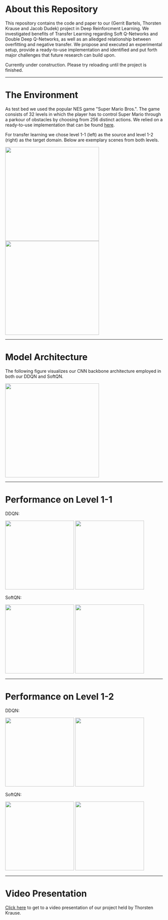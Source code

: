 # About this Repository

This repository contains the code and paper to our (Gerrit Bartels, Thorsten Krause and Jacob Dudek) project in Deep Reinforcment Learning. We investigated benefits of Transfer Learning regarding Soft Q-Networks and Double Deep Q-Networks, as well as an alledged relationship between overfitting and negative transfer. We propose and executed an experimental setup, provide a ready-to-use implementation and identified and put forth major challenges that future research can build upon. 

Currently under construction. Please try reloading until the project is finished. 

---
# The Environment

As test bed we used the popular NES game "Super Mario Bros.". The game consists of 32 levels in which the player has to control Super Mario through a parkour of obstacles by choosing from 256 distinct actions. We relied on a ready-to-use implementation that can be found [here](https://pypi.org/project/gym-super-mario-bros/).

For transfer learning we chose level 1-1 (left) as the source and level 1-2 (right) as the target domain. Below are exemplary scenes from both levels.

<p float="left">
  <img src="https://github.com/jmdudek/DRL-for-SuperMarioBros/blob/main/Visualizations/level_1_1.png" width="300" />
  <img src="https://github.com/jmdudek/DRL-for-SuperMarioBros/blob/main/Visualizations/level_1_2.png" width="300" />
</p>

---
# Model Architecture

The following figure visualizes our CNN backbone architecture employed in both our DDQN and SoftQN.

<p float="left">
  <img src="https://github.com/jmdudek/DRL-for-SuperMarioBros/blob/main/Visualizations/model_architecture.jpg" width="300" />
</p>

---
# Performance on Level 1-1

DDQN:
<p float="left">
  <img src="https://github.com/jmdudek/DRL-for-SuperMarioBros/blob/main/DDQN%20Results/DDQN_1-1_rewards.png" height="220" />
  <img src="https://github.com/jmdudek/DRL-for-SuperMarioBros/blob/main/DDQN%20Results/DDQN_1-1_wins.png" height="220" />
</p>

SoftQN:
<p float="left">
  <img src="https://github.com/jmdudek/DRL-for-SuperMarioBros/blob/main/SoftQN%20Results/SoftQ_1-1_rewards.png" height="220" >
  <img src="https://github.com/jmdudek/DRL-for-SuperMarioBros/blob/main/SoftQN%20Results/SoftQ_1-1_wins.png" height="220" />
</p>

--- 
# Performance on Level 1-2

DDQN:
<p float="left">
  <img src="https://github.com/jmdudek/DRL-for-SuperMarioBros/blob/main/DDQN%20Results/DDQN_1-2_rewards.png" height="220" />
  <img src="https://github.com/jmdudek/DRL-for-SuperMarioBros/blob/main/DDQN%20Results/DDQN_1-2_wins.png" height="220" />
</p>

SoftQN:
<p float="left">
  <img src="https://github.com/jmdudek/DRL-for-SuperMarioBros/blob/main/SoftQN%20Results/SoftQ_1-2_rewards.png" height="220" >
  <img src="https://github.com/jmdudek/DRL-for-SuperMarioBros/blob/main/SoftQN%20Results/SoftQ_1-2_wins.png" height="220" />
</p>

---
# Video Presentation

[Click here](https://myshare.uni-osnabrueck.de/f/58616b38b8584804a4bc/) to get to a video presentation of our project held by Thorsten Krause.
